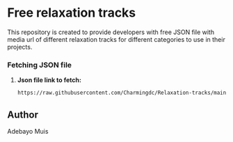 # Free relaxation tracks

This repository is created to provide developers with free JSON file with media url of different relaxation tracks for different categories to use in their projects.


### Fetching JSON file

1. **Json file link to fetch:**
   ```bash
   https://raw.githubusercontent.com/Charmingdc/Relaxation-tracks/main/src/moods.json
   ```

## Author

Adebayo Muis 